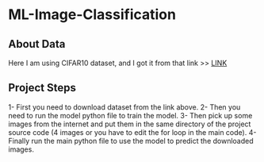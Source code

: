 # ML-Image-Classification
## About Data
Here I am using CIFAR10 dataset, and I got it from that link >> [LINK](https://www.binarystudy.com/2021/09/how-to-load-preprocess-visualize-CIFAR-10-and-CIFAR-100.html)

## Project Steps
1- First you need to download dataset from the link above.
2- Then you need to run the model python file to train the model.
3- Then pick up some images from the internet and put them in the same directory of the project source code (4 images or you have to edit the for loop in the main code). 
4- Finally run the main python file to use the model to predict the downloaded images. 
